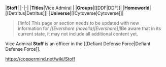 |**Stoff**|
|-|-|
|**Titles**|Vice Admiral |
|**Groups**|[[DDF\|DDF]]|
|**Homeworld**|[[Detritus\|Detritus]]|
|**Universe**|[[Cytoverse\|Cytoverse]]|

> [!info] This page or section needs to be updated with new information for *[[Evershore (novella)\|Evershore]]*!Be aware that in its current state, it may not include all additional content yet.

Vice Admiral **Stoff** is an officer in the [[Defiant Defense Force\|Defiant Defense Force]].



https://coppermind.net/wiki/Stoff